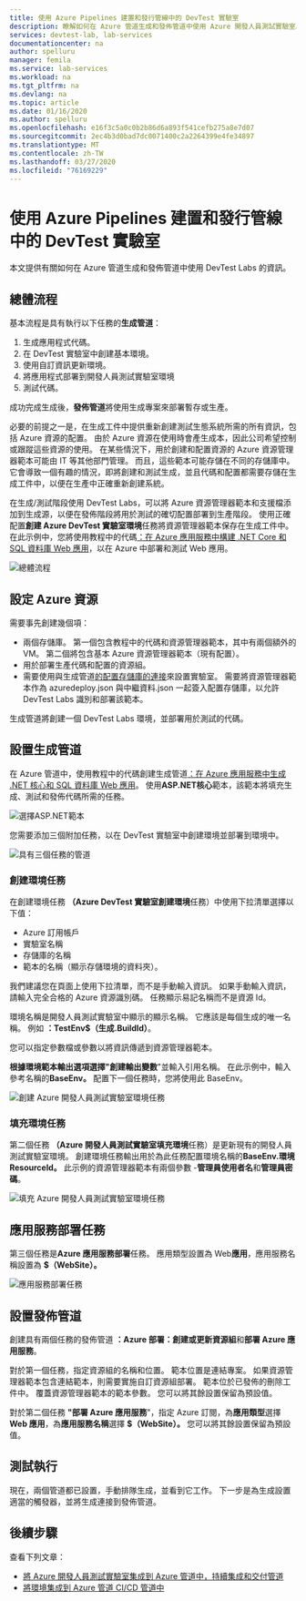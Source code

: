 ```yaml
---
title: 使用 Azure Pipelines 建置和發行管線中的 DevTest 實驗室
description: 瞭解如何在 Azure 管道生成和發佈管道中使用 Azure 開發人員測試實驗室。
services: devtest-lab, lab-services
documentationcenter: na
author: spelluru
manager: femila
ms.service: lab-services
ms.workload: na
ms.tgt_pltfrm: na
ms.devlang: na
ms.topic: article
ms.date: 01/16/2020
ms.author: spelluru
ms.openlocfilehash: e16f3c5a0c0b2b86d6a893f541cefb275a8e7d07
ms.sourcegitcommit: 2ec4b3d0bad7dc0071400c2a2264399e4fe34897
ms.translationtype: MT
ms.contentlocale: zh-TW
ms.lasthandoff: 03/27/2020
ms.locfileid: "76169229"
---
```

# <a name="use-devtest-labs-in-azure-pipelines-build-and-release-pipelines"></a>使用 Azure Pipelines 建置和發行管線中的 DevTest 實驗室
本文提供有關如何在 Azure 管道生成和發佈管道中使用 DevTest Labs 的資訊。 

## <a name="overall-flow"></a>總體流程
基本流程是具有執行以下任務的**生成管道**：

1. 生成應用程式代碼。
1. 在 DevTest 實驗室中創建基本環境。
1. 使用自訂資訊更新環境。
1. 將應用程式部署到開發人員測試實驗室環境
1. 測試代碼。 

成功完成生成後，**發佈管道**將使用生成專案來部署暫存或生產。 

必要的前提之一是，在生成工件中提供重新創建測試生態系統所需的所有資訊，包括 Azure 資源的配置。 由於 Azure 資源在使用時會產生成本，因此公司希望控制或跟蹤這些資源的使用。 在某些情況下，用於創建和配置資源的 Azure 資源管理器範本可能由 IT 等其他部門管理。 而且，這些範本可能存儲在不同的存儲庫中。 它會導致一個有趣的情況，即將創建和測試生成，並且代碼和配置都需要存儲在生成工件中，以便在生產中正確重新創建系統。 

在生成/測試階段使用 DevTest Labs，可以將 Azure 資源管理器範本和支援檔添加到生成源，以便在發佈階段將用於測試的確切配置部署到生產階段。 使用正確配置**創建 Azure DevTest 實驗室環境**任務將資源管理器範本保存在生成工件中。 在此示例中，您將使用教程中的代碼[：在 Azure 應用服務中構建 .NET Core 和 SQL 資料庫 Web 應用](../app-service/app-service-web-tutorial-dotnetcore-sqldb.md)，以在 Azure 中部署和測試 Web 應用。

![總體流程](./media/use-devtest-labs-build-release-pipelines/overall-flow.png)

## <a name="set-up-azure-resources"></a>設定 Azure 資源
需要事先創建幾個項：

- 兩個存儲庫。 第一個包含教程中的代碼和資源管理器範本，其中有兩個額外的 VM。 第二個將包含基本 Azure 資源管理器範本（現有配置）。
- 用於部署生產代碼和配置的資源組。
- 需要使用與生成管道[的配置存儲庫的連接](devtest-lab-create-environment-from-arm.md)來設置實驗室。 需要將資源管理器範本作為 azuredeploy.json 與中繼資料.json 一起簽入配置存儲庫，以允許 DevTest Labs 識別和部署該範本。

生成管道將創建一個 DevTest Labs 環境，並部署用於測試的代碼。

## <a name="set-up-a-build-pipeline"></a>設置生成管道
在 Azure 管道中，使用教程中的代碼創建生成管道[：在 Azure 應用服務中生成 .NET 核心和 SQL 資料庫 Web 應用](../app-service/app-service-web-tutorial-dotnetcore-sqldb.md)。 使用**ASP.NET核心**範本，該範本將填充生成、測試和發佈代碼所需的任務。

![選擇ASP.NET範本](./media/use-devtest-labs-build-release-pipelines/select-asp-net.png)

您需要添加三個附加任務，以在 DevTest 實驗室中創建環境並部署到環境中。

![具有三個任務的管道](./media/use-devtest-labs-build-release-pipelines/pipeline-tasks.png)

### <a name="create-environment-task"></a>創建環境任務
在創建環境任務 **（Azure DevTest 實驗室創建環境**任務）中使用下拉清單選擇以下值：

- Azure 訂用帳戶
- 實驗室名稱
- 存儲庫的名稱
- 範本的名稱（顯示存儲環境的資料夾）。 

我們建議您在頁面上使用下拉清單，而不是手動輸入資訊。 如果手動輸入資訊，請輸入完全合格的 Azure 資源識別碼。 任務顯示易記名稱而不是資源 Id。 

環境名稱是開發人員測試實驗室中顯示的顯示名稱。 它應該是每個生成的唯一名稱。 例如 **：TestEnv$（生成.BuildId）**。 

您可以指定參數檔或參數以將資訊傳遞到資源管理器範本。 

**根據環境範本輸出選項選擇"創建輸出變數**"並輸入引用名稱。 在此示例中，輸入參考名稱的**BaseEnv。** 配置下一個任務時，您將使用此 BaseEnv。 

![創建 Azure 開發人員測試實驗室環境任務](./media/use-devtest-labs-build-release-pipelines/create-environment.png)

### <a name="populate-environment-task"></a>填充環境任務
第二個任務 **（Azure 開發人員測試實驗室填充環境**任務）是更新現有的開發人員測試實驗室環境。 創建環境任務輸出用於為此任務配置環境名稱的**BaseEnv.環境ResourceId。** 此示例的資源管理器範本有兩個參數 -**管理員使用者名**和**管理員密碼**。 

![填充 Azure 開發人員測試實驗室環境任務](./media/use-devtest-labs-build-release-pipelines/populate-environment.png)

## <a name="app-service-deploy-task"></a>應用服務部署任務
第三個任務是**Azure 應用服務部署**任務。 應用類型設置為 Web**應用**，應用服務名稱設置為 **$（WebSite）。**

![應用服務部署任務](./media/use-devtest-labs-build-release-pipelines/app-service-deploy.png)

## <a name="set-up-release-pipeline"></a>設置發佈管道
創建具有兩個任務的發佈管道 **：Azure 部署：創建或更新資源組**和**部署 Azure 應用服務**。 

對於第一個任務，指定資源組的名稱和位置。 範本位置是連結專案。 如果資源管理器範本包含連結範本，則需要實施自訂資源組部署。 範本位於已發佈的刪除工件中。 覆蓋資源管理器範本的範本參數。 您可以將其餘設置保留為預設值。 

對於第二個任務 **"部署 Azure 應用服務**"，指定 Azure 訂閱，為**應用類型**選擇**Web 應用**，為**應用服務名稱**選擇 **$（WebSite）。** 您可以將其餘設置保留為預設值。 

## <a name="test-run"></a>測試執行
現在，兩個管道都已設置，手動排隊生成，並看到它工作。 下一步是為生成設置適當的觸發器，並將生成連接到發佈管道。

## <a name="next-steps"></a>後續步驟
查看下列文章：

- [將 Azure 開發人員測試實驗室集成到 Azure 管道中，持續集成和交付管道](devtest-lab-integrate-ci-cd-vsts.md)
- [將環境集成到 Azure 管道 CI/CD 管道中](integrate-environments-devops-pipeline.md)
